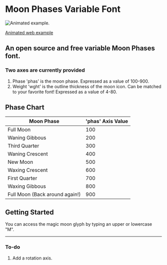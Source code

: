 # Moon Phases Variable Font

![Animated example.](https://cdn.glitch.me/35ebd99c-f16c-4979-af7e-8f5646b71768%2Fmoonloop.gif?v=1636216232630)

[Animated web example](https://moon-phases-variable.glitch.me/)

## An open source and free variable Moon Phases font.

### Two axes are currently provided
1. Phase 'phas' is the moon phase. Expressed as a value of 100-900.
2. Weight 'wght' is the outline thickness of the moon icon. Can be matched to your favorite font! Expressed as a value of 4-80.

## Phase Chart

| Moon Phase  | 'phas' Axis Value |
| ------------- | ------------- |
| Full Moon  | 100  |
| Waning Gibbous  | 200  |
| Third Quarter  | 300  |
| Waning Crescent  | 400  |
| New Moon  | 500  |
| Waxing Crescent  | 600  |
| First Quarter  | 700  |
| Waxing Gibbous  | 800  |
| Full Moon (Back around again!)  | 900  |

## Getting Started

You can access the magic moon glyph by typing an upper or lowercase "M".

---

### To-do
1. Add a rotation axis.
